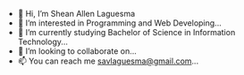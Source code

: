 - 👋 Hi, I’m Shean Allen Laguesma
- 👀 I’m interested in Programming and Web Developing...
- 🌱 I’m currently studying Bachelor of Science in Information Technology...
- 💞️ I’m looking to collaborate on...
- 📫 You can reach me savlaguesma@gmail.com...

<!---
savlaguesma/savlaguesma is a ✨ special ✨ repository because its `README.md` (this file) appears on your GitHub profile.
You can click the Preview link to take a look at your changes.
--->
